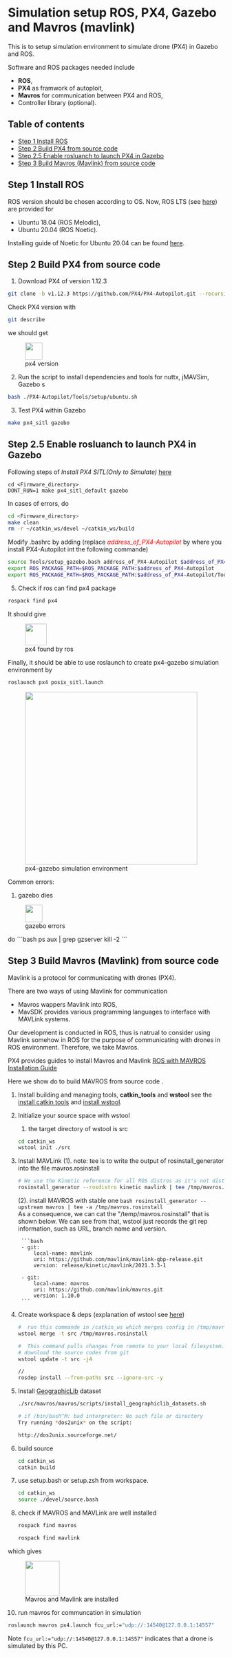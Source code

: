 # Simulation setup ROS, PX4, Gazebo and Mavros (mavlink) 
This is to setup simulation environment to simulate drone (PX4) in Gazebo and ROS.

Software and ROS packages needed include
- **ROS**,
- **PX4** as framwork of autoploit,
- **Mavros** for communication between PX4 and ROS,
- Controller library (optional).

## Table of contents  
  - [Step 1 Install ROS](#step-1-install-ros)
  - [Step 2 Build PX4 from source code](#step-2-build-px4-from-source-code)
  - [Step 2.5 Enable rosluanch to launch PX4 in Gazebo](#step-25-enable-rosluanch-to-launch-px4-in-gazebo)
  - [Step 3 Build Mavros (Mavlink) from source code](#step-3-build-mavros-mavlink-from-source-code)


## Step 1 Install ROS
ROS version should be chosen according to OS. Now, ROS LTS (see [here](http://wiki.ros.org/ROS/Installation)) are provided for
- Ubuntu 18.04 (ROS Melodic),
- Ubuntu 20.04 (ROS Noetic).

Installing guide of Noetic for Ubuntu 20.04 can be found [here](http://wiki.ros.org/noetic/Installation/Ubuntu).

## Step 2 Build PX4 from source code
1. Download PX4 of version 1.12.3
```bash
git clone -b v1.12.3 https://github.com/PX4/PX4-Autopilot.git --recursive
```
Check PX4 version with
```bash
git describe
```
we should get
<figure>
    <img src="2_Simulation_Setup_ROS_PX4/px4_version.png"
         height="40">
    <figcaption>px4 version</figcaption>
</figure>

2. Run the script to install dependencies and tools for nuttx, jMAVSim, Gazebo s
```bash
bash ./PX4-Autopilot/Tools/setup/ubuntu.sh
```
3.  Test PX4 within Gazebo
```bash
make px4_sitl gazebo
```
## Step 2.5 Enable rosluanch to launch PX4 in Gazebo
Following steps of *Install PX4 SITL(Only to Simulate)* [here](https://github.com/ZhongmouLi/mavros_controllers)
```
cd <Firmware_directory>
DONT_RUN=1 make px4_sitl_default gazebo
```
In cases of errors, do
```bash
cd <Firmware_directory>
make clean
rm -r ~/catkin_ws/devel ~/catkin_ws/build 
```

Modify .bashrc by adding
(replace <span style="color:red"> *address_of_PX4-Autopilot* </span>by where you install PX4-Autopilot int the following commande)


```bash
source Tools/setup_gazebo.bash address_of_PX4-Autopilot $address_of_PX4-Autopilot/build/px4_sitl_default
export ROS_PACKAGE_PATH=$ROS_PACKAGE_PATH:$address_of_PX4-Autopilot
export ROS_PACKAGE_PATH=$ROS_PACKAGE_PATH:$address_of_PX4-Autopilot/Tools/sitl_gazebo
```
5. Check if ros can find px4 package
```bash
rospack find px4
```
It should give

<figure>
    <img src="2_Simulation_Setup_ROS_PX4/px4_ros.png"
         height="50">
    <figcaption>px4 found by ros</figcaption>
</figure>

Finally, it should be able to use roslaunch to create px4-gazebo simulation environment by 
```bash
roslaunch px4 posix_sitl.launch
```
<figure>
    <img src="2_Simulation_Setup_ROS_PX4/px4_gazebo.png"
         height="400">
    <figcaption>px4-gazebo simulation environment</figcaption>
</figure>


Common errors:
1. gazebo dies
<figure>
    <img src="2_Simulation_Setup_ROS_PX4/gazebo_errors.png"
         height="40">
    <figcaption>gazebo errors</figcaption>
</figure>
do 
```bash
ps aux | grep gzserver
kill -2 <pid associated with gzserver>
```

## Step 3 Build Mavros (Mavlink) from source code
Mavlink is a protocol for communicating with drones (PX4). 

There are two ways of using Mavlink for communication
- Mavros wappers Mavlink into ROS,
- MavSDK provides various programming languages to interface with MAVLink systems.

Our development is conducted in ROS, thus is natrual to consider using Mavlink somehow in ROS for the purpose of communicating with drones in ROS environment. Therefore, we take Mavros.

PX4 provides guides to install Mavros and Mavlink [ROS with MAVROS Installation Guide](https://docs.px4.io/master/en/ros/mavros_installation.html)

Here we show do to build MAVROS from source code .


1. Install building and managing tools, **catkin_tools** and **wstool** see the [install catkin tools](https://catkin-tools.readthedocs.io/en/latest/installing.html) and [install wstool](http://wiki.ros.org/wstool).
2. Initialize your source space with wstool
    1. the target directory of wstool is src
    
    ```bash
    cd catkin_ws
    wstool init ./src
    ```
    
3. Install MAVLink
    (1). note: tee is to write the output of rosinstall_generator into the file mavros.rosinstall
    
    ```bash
    # We use the Kinetic reference for all ROS distros as it's not distro-specific and up to date
    rosinstall_generator --rosdistro kinetic mavlink | tee /tmp/mavros.rosinstall
    ```
    
    (2). install MAVROS with stable one
        ```bash
        rosinstall_generator --upstream mavros | tee -a /tmp/mavros.rosinstall
        ```   
    As a consequence, we can cat the "/temp/mavros.rosinstall" that is shown below. We can see from that, wstool just records the git rep information, such as URL, branch name and version.
        
        ```bash
        - git:
            local-name: mavlink
            uri: https://github.com/mavlink/mavlink-gbp-release.git
            version: release/kinetic/mavlink/2021.3.3-1
        
        - git:
            local-name: mavros
            uri: https://github.com/mavlink/mavros.git
            version: 1.10.0
        ```
        
5. Create workspace & deps (explanation of wstool see [here](https://docs.ros.org/en/independent/api/rosinstall/html/rosws.html))
    
    ```bash
    #  run this commande in /catkin_ws which merges config in /tmp/mavros.rosinstall to src/.rosinstall
    wstool merge -t src /tmp/mavros.rosinstall  
    
    #  This command pulls changes from remote to your local filesystem.
    # download the source codes from git 
    wstool update -t src -j4
    
    // 
    rosdep install --from-paths src --ignore-src -y
    ```
    
6. Install [GeographicLib](https://geographiclib.sourceforge.io/) dataset
    
    ```bash
    ./src/mavros/mavros/scripts/install_geographiclib_datasets.sh
    
    # if /bin/bash^M: bad interpreter: No such file or directory
    Try running *dos2unix* on the script:
    
    http://dos2unix.sourceforge.net/
    ```
    
7. build source
    
    ```bash
    cd catkin_ws
    catkin build
    ```
    
8. use setup.bash or setup.zsh from workspace.
    
    ```bash
    cd catkin_ws
    source ./devel/source.bash
    ```
    
9. check if MAVROS and MAVLink are well installed
    
    ```bash
    rospack find mavros
    
    rospack find mavlink
    ```
    

which gives

<figure>
    <img src="2_Simulation_Setup_ROS_PX4/Installed_mavros.png"
         height="80">
    <figcaption>Mavros and Mavlink are installed</figcaption>
</figure>

10. run mavros for communcation in simulation
```bash
roslaunch mavros px4.launch fcu_url:="udp://:14540@127.0.0.1:14557"
```
Note ```fcu_url:="udp://:14540@127.0.0.1:14557"``` indicates that a drone is simulated by this PC.